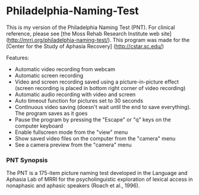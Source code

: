 # Philadelphia-Naming-Test

This is my version of the Philadelphia Naming Test (PNT). For clinical reference, please see [the Moss Rehab Research Institute web site] (http://mrri.org/philadelphia-naming-test/). This program was made for the [Center for the Study of Aphasia Recovery] (http://cstar.sc.edu/)

Features:
- Automatic video recording from webcam
- Automatic screen recording
- Video and screen recording saved using a picture-in-picture effect (screen recording is placed in bottom right corner of video recording)
- Automatic audio recording with video and screen
- Auto timeout function for pictures set to 30 seconds
- Continuous video saving (doesn't wait until the end to save everything). The program saves as it goes
- Pause the program by pressing the "Escape" or "q" keys on the computer keyboard
- Enable fullscreen mode from the "view" menu
- Show saved video files on the computer from the "camera" menu
- See a camera preview from the "camera" menu

### PNT Synopsis
The PNT is a 175-item picture naming test developed in the Language and Aphasia Lab of MRRI for the psycholinguistic exploration of lexical access in nonaphasic and aphasic speakers (Roach et al., 1996).
